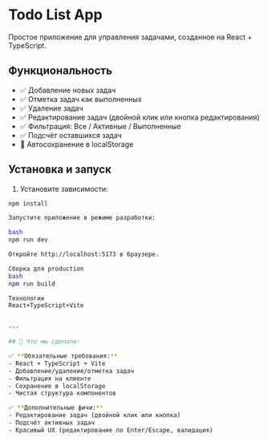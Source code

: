 # Todo List App

Простое приложение для управления задачами, созданное на React + TypeScript.

## Функциональность

- ✅ Добавление новых задач
- ✅ Отметка задач как выполненных
- ✅ Удаление задач
- ✅ Редактирование задач (двойной клик или кнопка редактирования)
- ✅ Фильтрация: Все / Активные / Выполненные
- ✅ Подсчёт оставшихся задач
- 💾 Автосохранение в localStorage

## Установка и запуск

1. Установите зависимости:
```bash
npm install

Запустите приложение в режиме разработки:

bash
npm run dev

Откройте http://localhost:5173 в браузере.

Сборка для production
bash
npm run build

Технологии
React+TypeScript+Vite


---

## 🎯 Что мы сделали:

✅ **Обязательные требования:**
- React + TypeScript + Vite
- Добавление/удаление/отметка задач
- Фильтрация на клиенте
- Сохранение в localStorage
- Чистая структура компонентов

✅ **Дополнительные фичи:**
- Редактирование задач (двойной клик или кнопка)
- Подсчёт активных задач
- Красивый UX (редактирование по Enter/Escape, валидация)